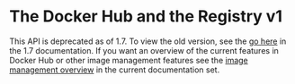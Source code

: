 <!--[metadata]>
+++
draft = true
title = "The Docker Hub and the Registry v1"
description = "Documentation for docker Registry and Registry API"
keywords = ["docker, registry, api,  hub"]
[menu.main]
parent="smn_hub_ref"
+++
<![end-metadata]-->

# The Docker Hub and the Registry v1

This API is deprecated as of 1.7. To view the old version, see the [go
here](hub_registry_spec.md) in
the 1.7 documentation. If you want an overview of the current features in
Docker Hub or other image management features see the [image management
overview](../../userguide/eng-image/image_management.md) in the current documentation set.
